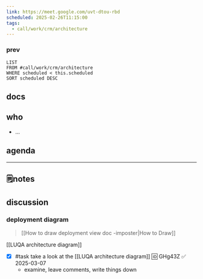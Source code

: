 ```yaml
---
link: https://meet.google.com/uvt-dtou-rbd
scheduled: 2025-02-26T11:15:00
tags:
  - call/work/crm/architecture
---
```

### **prev**

```dataview
LIST
FROM #call/work/crm/architecture 
WHERE scheduled < this.scheduled
SORT scheduled DESC
```

## docs

## who
- ...
## agenda

---
## 🗒notes

## discussion

### deployment diagram
> [[How to draw deployment view doc -imposter|How to Draw]]

[[LUQA architecture diagram]]

- [x] #task take a look at the [[LUQA architecture diagram]] 🆔 GHg43Z ✅ 2025-03-07
	- examine, leave comments, write things down
